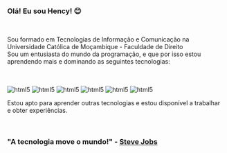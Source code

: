 
### Olá! Eu sou Hency! 😊
<br>
<p>
    Sou formado em Tecnologias de Informação e Comunicação na Universidade Católica de Moçambique - Faculdade de Direito<br>
    Sou um entusiasta do mundo da programação, e que por isso estou aprendendo mais e dominando as seguintes tecnologias:
</p>
<br><br>
<div style="display: inline-block;">
    <img alt="html5" src="https://img.shields.io/badge/HTML5-E34F26?style=for-the-badge&logo=html5&logoColor=white" title="HTML5" />

<img alt="html5" src="https://img.shields.io/badge/CSS3-1572B6?style=for-the-badge&logo=css3&logoColor=white" title="CSS3" />

<img alt="html5" src="https://img.shields.io/badge/JavaScript-F7DF1E?style=for-the-badge&logo=javascript&logoColor=black" title="JavaScript" />

<img alt="html5" src="https://img.shields.io/badge/PHP-777BB4?style=for-the-badge&logo=php&logoColor=white" title="PHP" />

<img alt="html5" src="https://img.shields.io/badge/Bootstrap-563D7C?style=for-the-badge&logo=bootstrap&logoColor=white" title="BootStrap" />

<img alt="html5" src="https://img.shields.io/badge/MySQL-00000F?style=for-the-badge&logo=mysql&logoColor=white" title="MySQL" />
</div>
<br>
<p>
    Estou apto para aprender outras tecnologias e estou disponível a trabalhar e obter experiências.
</p>
<br>
<h3>"A tecnologia move o mundo!" - <a href="https://pt.wikipedia.org/wiki/Steve_Jobs" target="_blank">Steve Jobs</a></h3>
